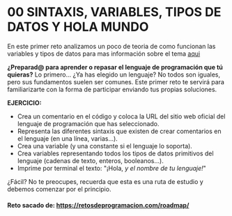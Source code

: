 # 00 SINTAXIS, VARIABLES, TIPOS DE DATOS Y HOLA MUNDO

En este primer reto analizamos un poco de teoria de como funcionan las variables y tipos de datos para mas información sobre el tema [aqui](../../conceptos/SINTAXIS_VARIABLES_Y_TIPOS_DE_DATOS.md)

**¿Preparad@ para aprender o repasar el lenguaje de programación que tú quieras?**
Lo primero... ¿Ya has elegido un lenguaje? No todos son iguales, pero sus fundamentos suelen ser comunes. Este primer reto te servirá para familiarizarte con la forma de participar enviando tus propias soluciones.
 
 **EJERCICIO:**
- Crea un comentario en el código y coloca la URL del sitio web oficial del lenguaje de programación que has seleccionado.
- Representa las diferentes sintaxis que existen de crear comentarios en el lenguaje (en una línea, varias...).
- Crea una variable (y una constante si el lenguaje lo soporta).
- Crea variables representando todos los tipos de datos primitivos del lenguaje (cadenas de texto, enteros, booleanos...).
- Imprime por terminal el texto: "¡Hola, *y el nombre de tu lenguaje!*"
 
¿Fácil? No te preocupes, recuerda que esta es una ruta de estudio y debemos comenzar por el principio.

#### Reto sacado de: https://retosdeprogramacion.com/roadmap/